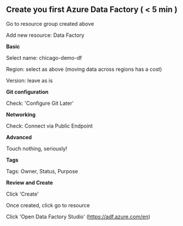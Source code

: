 ## Create you first Azure Data Factory ( < 5 min )

Go to resource group created above

Add new resource: Data Factory

**Basic**

Select name: chicago-demo-df

Region: select as above (moving data across regions has a cost)

Version: leave as is

**Git configuration**

Check: 'Configure Git Later'

**Networking**

Check: Connect via Public Endpoint

**Advanced**

Touch nothing, seriously!

**Tags**

Tags: Owner, Status, Purpose

**Review and Create**

Click 'Create'


Once created, click go to resource

Click 'Open Data Factory Studio' (https://adf.azure.com/en)
